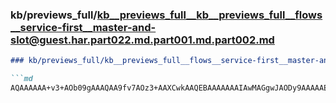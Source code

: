 ### kb/previews_full/kb__previews_full__kb__previews_full__flows__service-first__master-and-slot@guest.har.part022.md.part001.md.part002.md

```md
### kb/previews_full/kb__previews_full__flows__service-first__master-and-slot@guest.har.part022.md.part001.md (part 002)

```md
AQAAAAAA+v3+AOb09gAAAQAA9fv7AOz3+AAXCwkAAQEBAAAAAAAIAwMAGgwJAODy9AAAAAEA/wD/AAEBAQAAAAAAAAEAAAAA/w
```

```

```
